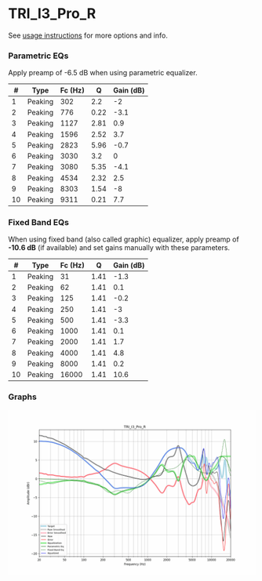 # TRI_I3_Pro_R
See [usage instructions](https://github.com/jaakkopasanen/AutoEq#usage) for more options and info.

### Parametric EQs
Apply preamp of -6.5 dB when using parametric equalizer.

|   # | Type    |   Fc (Hz) |    Q |   Gain (dB) |
|-----|---------|-----------|------|-------------|
|   1 | Peaking |       302 | 2.2  |        -2   |
|   2 | Peaking |       776 | 0.22 |        -3.1 |
|   3 | Peaking |      1127 | 2.81 |         0.9 |
|   4 | Peaking |      1596 | 2.52 |         3.7 |
|   5 | Peaking |      2823 | 5.96 |        -0.7 |
|   6 | Peaking |      3030 | 3.2  |         0   |
|   7 | Peaking |      3080 | 5.35 |        -4.1 |
|   8 | Peaking |      4534 | 2.32 |         2.5 |
|   9 | Peaking |      8303 | 1.54 |        -8   |
|  10 | Peaking |      9311 | 0.21 |         7.7 |

### Fixed Band EQs
When using fixed band (also called graphic) equalizer, apply preamp of **-10.6 dB** (if available) and set gains manually with these parameters.

|   # | Type    |   Fc (Hz) |    Q |   Gain (dB) |
|-----|---------|-----------|------|-------------|
|   1 | Peaking |        31 | 1.41 |        -1.3 |
|   2 | Peaking |        62 | 1.41 |         0.1 |
|   3 | Peaking |       125 | 1.41 |        -0.2 |
|   4 | Peaking |       250 | 1.41 |        -3   |
|   5 | Peaking |       500 | 1.41 |        -3.3 |
|   6 | Peaking |      1000 | 1.41 |         0.1 |
|   7 | Peaking |      2000 | 1.41 |         1.7 |
|   8 | Peaking |      4000 | 1.41 |         4.8 |
|   9 | Peaking |      8000 | 1.41 |         0.2 |
|  10 | Peaking |     16000 | 1.41 |        10.6 |

### Graphs
![](./TRI_I3_Pro_R.png)
